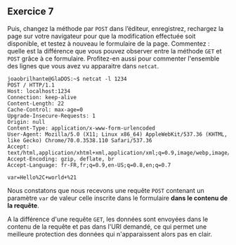 ## Exercice 7

Puis, changez la méthode par `POST` dans l’éditeur, enregistrez, rechargez la page
sur votre navigateur pour que la modification effectuée soit disponible, et
testez à nouveau le formulaire de la page. Commentez : quelle est la différence
que vous pouvez observer entre la méthode `GET` et `POST` grâce à ce formulaire.
Profitez-en aussi pour commenter l'ensemble  des lignes que vous avez vu apparaitre
dans `netcat`.

	joaobrilhante@GlaDOS:~$ netcat -l 1234
	POST / HTTP/1.1
	Host: localhost:1234
	Connection: keep-alive
	Content-Length: 22
	Cache-Control: max-age=0
	Upgrade-Insecure-Requests: 1
	Origin: null
	Content-Type: application/x-www-form-urlencoded
	User-Agent: Mozilla/5.0 (X11; Linux x86_64) AppleWebKit/537.36 (KHTML, like Gecko) Chrome/70.0.3538.110 Safari/537.36
	Accept: text/html,application/xhtml+xml,application/xml;q=0.9,image/webp,image/apng,*/*;q=0.8
	Accept-Encoding: gzip, deflate, br
	Accept-Language: fr-FR,fr;q=0.9,en-US;q=0.8,en;q=0.7

	var=Hello%2C+world+%21

Nous constatons que nous recevons une requête `POST` contenant un paramètre `var`
de valeur celle inscrite dans le formulaire **dans le contenu de la requête**.

A la différence d'une requête `GET`, les données sont envoyées dans le contenu
de la requête et pas dans l'URI demandé, ce qui permet une meilleure protection
des données qui n'apparaissent alors pas en clair.

